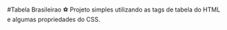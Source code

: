 #Tabela Brasileirao ⚽
Projeto simples utilizando as tags de tabela do HTML e algumas propriedades do CSS.